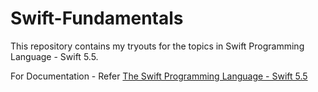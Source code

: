 # Swift-Fundamentals
This repository contains my tryouts for the topics in Swift Programming Language - Swift 5.5.

For Documentation - Refer [The Swift Programming Language - Swift 5.5](https://docs.swift.org/swift-book/LanguageGuide/TheBasics.html)


